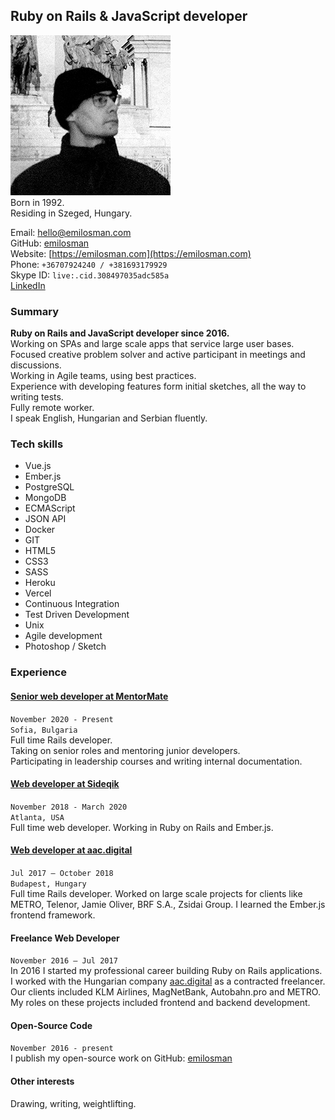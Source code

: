 ## Ruby on Rails & JavaScript developer
![profile picture](/assets/images/profile.jpg)  
Born in 1992.  
Residing in Szeged, Hungary.

Email: [hello@emilosman.com](mailto:hello@emilosman.com)  
GitHub: [emilosman](https://www.github.com/emilosman)  
Website: [https://emilosman.com](https://emilosman.com)  
Phone: `+36707924240 / +381693179929`  
Skype ID: `live:.cid.308497035adc585a`  
[LinkedIn](https://www.linkedin.com/in/emil-osmanbegovi%C4%87-357579123/)

### Summary
**Ruby on Rails and JavaScript developer since 2016.**  
Working on SPAs and large scale apps that service large user bases.  
Focused creative problem solver and active participant in meetings and discussions.  
Working in Agile teams, using best practices.  
Experience with developing features form initial sketches, all the way to writing tests.  
Fully remote worker.  
I speak English, Hungarian and Serbian fluently.

### Tech skills
- Vue.js
- Ember.js
- PostgreSQL
- MongoDB
- ECMAScript
- JSON API
- Docker
- GIT
- HTML5
- CSS3
- SASS
- Heroku
- Vercel
- Continuous Integration
- Test Driven Development
- Unix
- Agile development
- Photoshop / Sketch

### Experience

#### [Senior web developer at MentorMate](https://mentormate.com/)
`November 2020 - Present`  
`Sofia, Bulgaria`  
Full time Rails developer.  
Taking on senior roles and mentoring junior developers.  
Participating in leadership courses and writing internal documentation.

#### [Web developer at Sideqik](https://www.sideqik.com/)
`November 2018 - March 2020`  
`Atlanta, USA`  
Full time web developer. Working in Ruby on Rails and Ember.js.

#### [Web developer at aac.digital](http://aac.digital/)
`Jul 2017 – October 2018`  
`Budapest, Hungary`  
Full time Rails developer. Worked on large scale projects for clients like METRO, Telenor,  Jamie Oliver, BRF S.A., Zsidai Group.
I learned the Ember.js frontend framework.

#### Freelance Web Developer
`November 2016 – Jul 2017`  
In 2016 I started my professional career building Ruby on Rails applications.
I worked with the Hungarian company [aac.digital](http://aac.digital/) as a contracted freelancer. Our clients included KLM Airlines, MagNetBank, Autobahn.pro and METRO. My roles on these projects included frontend and backend development.

#### Open-Source Code
`November 2016 - present`  
I publish my open-source work on GitHub:
[emilosman](https://www.github.com/emilosman)

#### Other interests
Drawing, writing, weightlifting.
